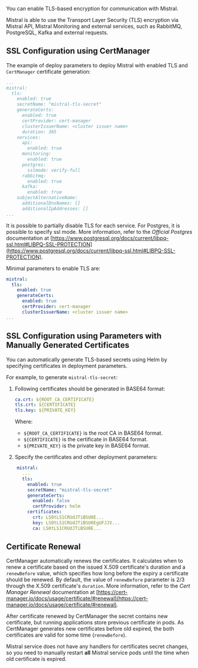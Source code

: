 You can enable TLS-based encryption for communication with Mistral.

Mistral is able to use the Transport Layer Security (TLS) encryption via Mistral API, Mistral Monitoring and external services, such as RabbitMQ, PostgreSQL, Kafka and external requests.

## SSL Configuration using CertManager

The example of deploy parameters to deploy Mistral with enabled TLS and `CertManager` certificate generation:

```yaml
...
mistral:
  tls:
    enabled: true
    secretName: "mistral-tls-secret"
    generateCerts:
      enabled: true
      certProvider: cert-manager
      clusterIssuerName: <cluster issuer name>
      duration: 365
    services:
      api:
        enabled: true
      monitoring:
        enabled: true
      postgres:
        sslmode: verify-full
      rabbitmq:
        enabled: true
      kafka:
        enabled: true
    subjectAlternativeName:
      additionalDnsNames: []
      additionalIpAddresses: []
...
```

It is possible to partially disable TLS for each service.
For Postgres, it is possible to specify ssl mode. More information, refer to the _Official Postgres_ documentation at [https://www.postgresql.org/docs/current/libpq-ssl.html#LIBPQ-SSL-PROTECTION](https://www.postgresql.org/docs/current/libpq-ssl.html#LIBPQ-SSL-PROTECTION).

Minimal parameters to enable TLS are:
```yaml
mistral:
  tls:
    enabled: true
    generateCerts:
      enabled: true
      certProvider: cert-manager
      clusterIssuerName: <cluster issuer name>
...
```

## SSL Configuration using Parameters with Manually Generated Certificates

You can automatically generate TLS-based secrets using Helm by specifying certificates in deployment parameters. 

For example, to generate `mistral-tls-secret`:

1. Following certificates should be generated in BASE64 format:
    ```yaml
    ca.crt: ${ROOT_CA_CERTIFICATE}
    tls.crt: ${CERTIFICATE}
    tls.key: ${PRIVATE_KEY}
    ```
    Where:
    * `${ROOT_CA_CERTIFICATE}` is the root CA in BASE64 format.
    * `${CERTIFICATE}` is the certificate in BASE64 format.
    * `${PRIVATE_KEY}` is the private key in BASE64 format.

2. Specify the certificates and other deployment parameters:
```yaml
    mistral:
      ...
      tls:
        enabled: true
        secretName: "mistral-tls-secret"
        generateCerts:
          enabled: false
          certProvider: helm
        certificates:
          crt: LS0tLS1CRUdJTiBSU0E...
          key: LS0tLS1CRUdJTiBSU0EgUFJJV...
          ca: LS0tLS1CRUdJTiBSU0E...
```


## Certificate Renewal

CertManager automatically renews the certificates.
It calculates when to renew a certificate based on the issued X.509 certificate's duration and a `renewBefore` value, which specifies how long before the expiry a certificate should be renewed.
By default, the value of `renewBefore` parameter is 2/3 through the X.509 certificate's `duration`. More information, refer to the _Cert Manager Renewal_ documentation at [https://cert-manager.io/docs/usage/certificate/#renewal](https://cert-manager.io/docs/usage/certificate/#renewal).

After certificate renewed by CertManager the secret contains new certificate, but running applications store previous certificate in pods.
As CertManager generates new certificates before old expired, the both certificates are valid for some time (`renewBefore`).

Mistral service does not have any handlers for certificates secret changes, so you need to manually restart **all** Mistral service pods until the time when old certificate is expired.
